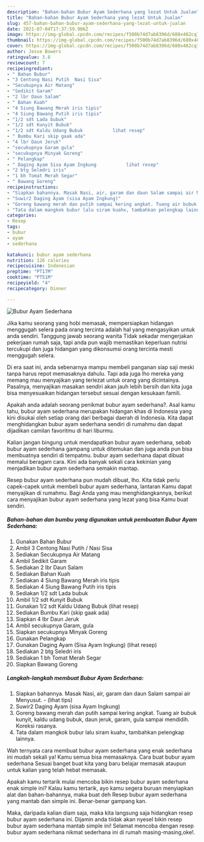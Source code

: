 ```yaml
---
description: "Bahan-bahan Bubur Ayam Sederhana yang lezat Untuk Jualan"
title: "Bahan-bahan Bubur Ayam Sederhana yang lezat Untuk Jualan"
slug: 457-bahan-bahan-bubur-ayam-sederhana-yang-lezat-untuk-jualan
date: 2021-07-04T17:37:59.906Z
image: https://img-global.cpcdn.com/recipes/f500b74d7ab8396d/680x482cq70/bubur-ayam-sederhana-foto-resep-utama.jpg
thumbnail: https://img-global.cpcdn.com/recipes/f500b74d7ab8396d/680x482cq70/bubur-ayam-sederhana-foto-resep-utama.jpg
cover: https://img-global.cpcdn.com/recipes/f500b74d7ab8396d/680x482cq70/bubur-ayam-sederhana-foto-resep-utama.jpg
author: Jesse Bowers
ratingvalue: 3.8
reviewcount: 7
recipeingredient:
- " Bahan Bubur"
- "3 Centong Nasi Putih  Nasi Sisa"
- "Secukupnya Air Matang"
- "Sedikit Garam"
- "2 lbr Daun Salam"
- " Bahan Kuah"
- "4 Siung Bawang Merah iris tipis"
- "4 Siung Bawang Putih iris tipis"
- "1/2 sdt Lada bubuk"
- "1/2 sdt Kunyit Bubuk"
- "1/2 sdt Kaldu Udang Bubuk           lihat resep"
- " Bumbu Kari skip gaak ada"
- "4 lbr Daun Jeruk"
- "secukupnya Garam gula"
- "secukupnya Minyak Goreng"
- " Pelangkap"
- " Daging Ayam Sisa Ayam Ingkung           lihat resep"
- "2 btg Seledri iris"
- "1 bh Tomat Merah Segar"
- " Bawang Goreng"
recipeinstructions:
- "Siapkan bahannya. Masak Nasi, air, garam dan daun Salam sampai air Menyusut.           (lihat tips)"
- "Suwir2 Daging Ayam (sisa Ayam Ingkung)"
- "Goreng bawang merah dan putih sampai kering angkat. Tuang air bubuk kunyit, kaldu udang bubuk, daun jeruk, garam, gula sampai mendidih. Koreksi rasanya."
- "Tata dalam mangkok bubur lalu siram kuahx, tambahkan pelengkap lainnya."
categories:
- Resep
tags:
- bubur
- ayam
- sederhana

katakunci: bubur ayam sederhana 
nutrition: 126 calories
recipecuisine: Indonesian
preptime: "PT17M"
cooktime: "PT51M"
recipeyield: "4"
recipecategory: Dinner

---
```



![Bubur Ayam Sederhana](https://img-global.cpcdn.com/recipes/f500b74d7ab8396d/680x482cq70/bubur-ayam-sederhana-foto-resep-utama.jpg)

Jika kamu seorang yang hobi memasak, mempersiapkan hidangan menggugah selera pada orang tercinta adalah hal yang mengasyikan untuk anda sendiri. Tanggung jawab seorang  wanita Tidak sekadar mengerjakan pekerjaan rumah saja, tapi anda pun wajib memastikan keperluan nutrisi tercukupi dan juga hidangan yang dikonsumsi orang tercinta mesti menggugah selera.

Di era  saat ini, anda sebenarnya mampu membeli panganan siap saji meski tanpa harus repot memasaknya dahulu. Tapi ada juga lho mereka yang memang mau menyajikan yang terlezat untuk orang yang dicintainya. Pasalnya, menyajikan masakan sendiri akan jauh lebih bersih dan kita juga bisa menyesuaikan hidangan tersebut sesuai dengan kesukaan famili. 



Apakah anda adalah seorang penikmat bubur ayam sederhana?. Asal kamu tahu, bubur ayam sederhana merupakan hidangan khas di Indonesia yang kini disukai oleh setiap orang dari berbagai daerah di Indonesia. Kita dapat menghidangkan bubur ayam sederhana sendiri di rumahmu dan dapat dijadikan camilan favoritmu di hari liburmu.

Kalian jangan bingung untuk mendapatkan bubur ayam sederhana, sebab bubur ayam sederhana gampang untuk ditemukan dan juga anda pun bisa membuatnya sendiri di tempatmu. bubur ayam sederhana dapat dibuat memalui beragam cara. Kini ada banyak sekali cara kekinian yang menjadikan bubur ayam sederhana semakin mantap.

Resep bubur ayam sederhana pun mudah dibuat, lho. Kita tidak perlu capek-capek untuk membeli bubur ayam sederhana, lantaran Kamu dapat menyajikan di rumahmu. Bagi Anda yang mau menghidangkannya, berikut cara menyajikan bubur ayam sederhana yang lezat yang bisa Kamu buat sendiri.

<!--inarticleads1-->

##### Bahan-bahan dan bumbu yang digunakan untuk pembuatan Bubur Ayam Sederhana:

1. Gunakan  Bahan Bubur
1. Ambil 3 Centong Nasi Putih / Nasi Sisa
1. Sediakan Secukupnya Air Matang
1. Ambil Sedikit Garam
1. Sediakan 2 lbr Daun Salam
1. Sediakan  Bahan Kuah
1. Sediakan 4 Siung Bawang Merah iris tipis
1. Sediakan 4 Siung Bawang Putih iris tipis
1. Sediakan 1/2 sdt Lada bubuk
1. Ambil 1/2 sdt Kunyit Bubuk
1. Gunakan 1/2 sdt Kaldu Udang Bubuk           (lihat resep)
1. Sediakan  Bumbu Kari (skip gaak ada)
1. Siapkan 4 lbr Daun Jeruk
1. Ambil secukupnya Garam, gula
1. Siapkan secukupnya Minyak Goreng
1. Gunakan  Pelangkap
1. Gunakan  Daging Ayam (Sisa Ayam Ingkung)           (lihat resep)
1. Sediakan 2 btg Seledri iris
1. Sediakan 1 bh Tomat Merah Segar
1. Siapkan  Bawang Goreng




<!--inarticleads2-->

##### Langkah-langkah membuat Bubur Ayam Sederhana:

1. Siapkan bahannya. Masak Nasi, air, garam dan daun Salam sampai air Menyusut. -           (lihat tips)
1. Suwir2 Daging Ayam (sisa Ayam Ingkung)
1. Goreng bawang merah dan putih sampai kering angkat. Tuang air bubuk kunyit, kaldu udang bubuk, daun jeruk, garam, gula sampai mendidih. Koreksi rasanya.
1. Tata dalam mangkok bubur lalu siram kuahx, tambahkan pelengkap lainnya.




Wah ternyata cara membuat bubur ayam sederhana yang enak sederhana ini mudah sekali ya! Kamu semua bisa memasaknya. Cara buat bubur ayam sederhana Sesuai banget buat kita yang baru belajar memasak ataupun untuk kalian yang telah hebat memasak.

Apakah kamu tertarik mulai mencoba bikin resep bubur ayam sederhana enak simple ini? Kalau kamu tertarik, ayo kamu segera buruan menyiapkan alat dan bahan-bahannya, maka buat deh Resep bubur ayam sederhana yang mantab dan simple ini. Benar-benar gampang kan. 

Maka, daripada kalian diam saja, maka kita langsung saja hidangkan resep bubur ayam sederhana ini. Dijamin anda tiidak akan nyesel bikin resep bubur ayam sederhana mantab simple ini! Selamat mencoba dengan resep bubur ayam sederhana nikmat sederhana ini di rumah masing-masing,oke!.

